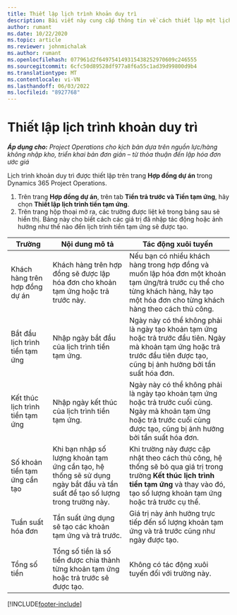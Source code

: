```yaml
---
title: Thiết lập lịch trình khoản duy trì
description: Bài viết này cung cấp thông tin về cách thiết lập một lịch trình tiền tạm ứng trong Project Operations.
author: rumant
ms.date: 10/22/2020
ms.topic: article
ms.reviewer: johnmichalak
ms.author: rumant
ms.openlocfilehash: 077961d2f649754149315438252970609c246555
ms.sourcegitcommit: 6cfc50d89528df977a8f6a55c1ad39d99800d9b4
ms.translationtype: MT
ms.contentlocale: vi-VN
ms.lasthandoff: 06/03/2022
ms.locfileid: "8927768"
---
```

# <a name="set-up-a-retainer-schedule"></a>Thiết lập lịch trình khoản duy trì

_**Áp dụng cho:** Project Operations cho kịch bản dựa trên nguồn lực/hàng không nhập kho, triển khai bản đơn giản – từ thỏa thuận đến lập hóa đơn ước giá_

Lịch trình khoản duy trì được thiết lập trên trang **Hợp đồng dự án** trong Dynamics 365 Project Operations.

1. Trên trang **Hợp đồng dự án**, trên tab **Tiền trả trước và Tiền tạm ứng**, hãy chọn **Thiết lập lịch trình tiền tạm ứng**.
2. Trên trang hộp thoại mở ra, các trường được liệt kê trong bảng sau sẽ hiển thị. Bảng này cho biết cách các giá trị đã nhập tác động hoặc ảnh hưởng như thế nào đến lịch trình tiền tạm ứng sẽ được tạo.

| Trường | Nội dung mô tả | Tác động xuôi tuyến |
| --- | --- | --- |
| Khách hàng trên hợp đồng dự án | Khách hàng trên hợp đồng sẽ được lập hóa đơn cho khoản tạm ứng hoặc trả trước này. | Nếu bạn có nhiều khách hàng trong hợp đồng và muốn lập hóa đơn một khoản tạm ứng/trả trước cụ thể cho từng khách hàng, hãy tạo một hóa đơn cho từng khách hàng theo cách thủ công. |
| Bắt đầu lịch trình tiền tạm ứng | Nhập ngày bắt đầu của lịch trình tiền tạm ứng. | Ngày này có thể không phải là ngày tạo khoản tạm ứng hoặc trả trước đầu tiên. Ngày mà khoản tạm ứng hoặc trả trước đầu tiên được tạo, cũng bị ảnh hưởng bởi tần suất hóa đơn. |
| Kết thúc lịch trình tiền tạm ứng | Nhập ngày kết thúc của lịch trình tiền tạm ứng. | Ngày này có thể không phải là ngày tạo khoản tạm ứng hoặc trả trước cuối cùng. Ngày mà khoản tạm ứng hoặc trả trước cuối cùng được tạo, cũng bị ảnh hưởng bởi tần suất hóa đơn. |
| Số khoản tiền tạm ứng cần tạo | Khi bạn nhập số lượng khoản tạm ứng cần tạo, hệ thống sẽ sử dụng ngày bắt đầu và tần suất để tạo số lượng trong trường này. | Khi trường này được cập nhật theo cách thủ công, hệ thống sẽ bỏ qua giá trị trong trường **Kết thúc lịch trình tiền tạm ứng** và thay vào đó, tạo số lượng khoản tạm ứng hoặc trả trước cụ thể. |
| Tuần suất hóa đơn | Tần suất ứng dụng sẽ tạo các khoản tạm ứng và trả trước. | Giá trị này ảnh hưởng trực tiếp đến số lượng khoản tạm ứng và trả trước cũng như ngày được tạo. |
| Tổng số tiền | Tổng số tiền là số tiền được chia thành từng khoản tạm ứng hoặc trả trước sẽ được tạo. | Không có tác động xuôi tuyến đối với trường này. |


[!INCLUDE[footer-include](../../includes/footer-banner.md)]